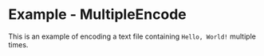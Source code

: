 # Example - MultipleEncode
This is an example of encoding a text file containing `Hello, World!` multiple times.
